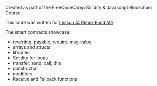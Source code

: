 Created as part of the FreeCodeCamp Solidity & Javascript Blockchain Course.

This code was written for [Lesson 4: Remix Fund Me](https://www.youtube.com/watch?v=gyMwXuJrbJQ&t=12715s)

The smart contracts showcase:
- reverting, payable, require, msg.value
- arrays and structs
- libraries
- Solidity for loops
- transfer, send, call, this
- constructor
- modifiers
- Receive and Fallback functions